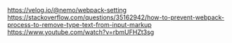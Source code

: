 https://velog.io/@nemo/webpack-setting
<br/>
https://stackoverflow.com/questions/35162942/how-to-prevent-webpack-process-to-remove-type-text-from-input-markup
<br/>
https://www.youtube.com/watch?v=rbmUFHZt3sg
